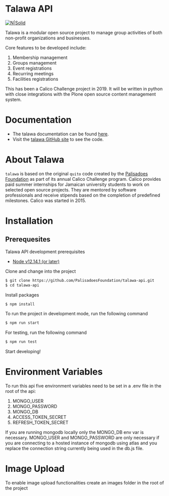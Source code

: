 # Talawa API

[![N|Solid](images/talawa-rtd.png)](https://github.com/PalisadoesFoundation/talawa)

Talawa is a modular open source project to manage group activities of both non-profit organizations and businesses.

Core features to be developed include:

 1. Membership management
 2. Groups management
 3. Event registrations
 4. Recurring meetings
 5. Facilities registrations

This has been a Calico Challenge project in 2019. It will be written in python with close integrations with the Plone open source content management system.

# Documentation
 - The talawa documentation can be found [here][readthedocs].
 - Visit the [talawa GitHub site][repo] to see the code.

# About Talawa
 
 ``talawa`` is based on the original ``quito`` code created by the [Palisadoes Foundation][pfd] as part of its annual Calico Challenge program. Calico provides paid summer internships for  Jamaican university students to work on selected open source projects. They are mentored by software professionals and receive stipends based on the completion of predefined milestones. Calico was started in 2015.
 
# Installation
## Prerequesites
Talawa API development prerequisites
- [Node v12.14.1 (or later)][node]

Clone and change into the project
```sh
$ git clone https://github.com/PalisadoesFoundation/talawa-api.git
$ cd talawa-api
```

Install packages
```sh
$ npm install
```
To run the project in development mode, run the following command
```sh
$ npm run start
```
For testing, run the following command
```sh
$ npm run test
```
Start developing!

 
[readthedocs]: <https://talawa.readthedocs.io/>
[repo]: <https://github.com/PalisadoesFoundation/talawa>
[pfd]: <http://www.palisadoes.org>
[node]: <https://nodejs.org/en/>
[yarn]: <https://yarnpkg.com/>


# Environment Variables

To run this api five environment variables need to be set in a .env file in the root of the api:  

1. MONGO_USER  
2. MONGO_PASSWORD  
3. MONGO_DB  
4. ACCESS_TOKEN_SECRET  
5. REFRESH_TOKEN_SECRET  

If you are running mongodb locally only the MONGO_DB env var is necessary. MONGO_USER and MONGO_PASSWORD are only necessary if you are connecting to a hosted instance of mongodb using atlas and you replace the connection string currently being used in the db.js file.

# Image Upload

To enable image upload functionalities create an images folder in the root of the project

